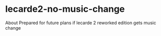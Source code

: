 # lecarde2-no-music-change
About Prepared for future plans if lecarde 2 reworked edition gets music change
